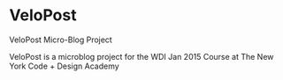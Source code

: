 # VeloPost
VeloPost Micro-Blog Project

VeloPost is a microblog project for the WDI Jan 2015 Course at The New York Code + Design Academy

